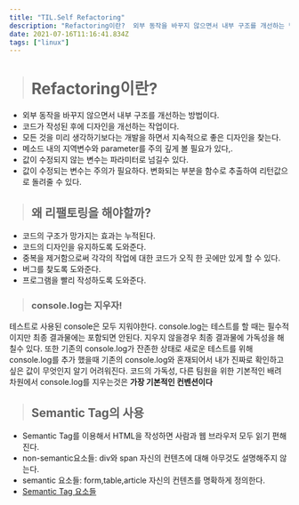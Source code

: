 ```yaml
---
title: "TIL.Self Refactoring"
description: "Refactoring이란?  외부 동작을 바꾸지 않으면서 내부 구조를 개선하는 방법이다. 코드가 작성된 후에 디자인을 개선하는 작업이다. 모든 것을 미리 생각하기보다는 개발을 하면서 지속적으로 좋은 디자인을 찾는다. 메소드 내의 지역변수와 parameter를 주의 깊게"
date: 2021-07-16T11:16:41.834Z
tags: ["linux"]
---
```

># Refactoring이란?

- 외부 동작을 바꾸지 않으면서 내부 구조를 개선하는 방법이다.
- 코드가 작성된 후에 디자인을 개선하는 작업이다.
- 모든 것을 미리 생각하기보다는 개발을 하면서 지속적으로 좋은 디자인을 찾는다.
- 메소드 내의 지역변수와 parameter를 주의 깊게 볼 필요가 있다,.
- 값이 수정되지 않는 변수는 파라미터로 넘길수 있다.
- 값이 수정되는 변수는 주의가 필요하다. 변화되는 부분을 함수로 추출하여 리턴값으로 돌려줄 수 있다.

>## 왜 리팰토링을 해야할까?

- 코드의 구조가 망가지는 효과는 누적된다.
- 코드의 디자인을 유지하도록 도와준다.
- 중복을 제거함으로써 각각의 작업에 대한 코드가 오직 한 곳에만 있게 할 수 있다.
- 버그를 찾도록 도와준다.
- 프로그램을 빨리 작성하도록 도와준다.

>### console.log는 지우자!

테스트로 사용된 console은 모두 지워야한다.
console.log는 테스트를 할 때는 필수적이지만 최종 결과물에는 포함되면 안된다.
지우지 않을경우 최종 결과물에 가독성을 해칠수 있다.
또한 기존의 console.log가 잔존한 상태로 새로운 테스트를 위해 console.log를 추가 했을때 기존의 console.log와 혼재되어서 내가 진짜로 확인하고 싶은 값이 무엇인지 알기 어려워진다.
코드의 가독성, 다른 팀원을 위한 기본적인 배려 차원에서 console.log를 지우는것은 **가장 기본적인 컨벤션이다**

>## Semantic Tag의 사용

- Semantic Tag를 이용해서 HTML을 작성하면 사람과 웹 브라우저 모두 읽기 편해진다.
- non-semantic요소들: div와 span 자신의 컨텐츠에 대해 아무것도 설명해주지 않는다.
- semantic 요소들: form,table,article 자신의 컨텐츠를 명확하게 정의한다.
- [Semantic Tag 요소들](https://developer.mozilla.org/ko/docs/Glossary/Semantics)
